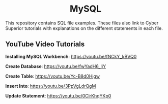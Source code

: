 <h1 align="center">MySQL</h1>

This repository contains SQL file examples.  These files also link to Cyber Superior tutorials with explanations on the different statements in each file.

## YouTube Video Tutorials

**Installing MySQL Workbench**: https://youtu.be/fNCkY_kBVQ0

**Create Database**: https://youtu.be/fwYadH6_IiY

**Create Table**: https://youtu.be/Yc-B8d0Hjgw

**Insert Into**: https://youtu.be/3PpVgLdrQgM

**Update Statement**: https://youtu.be/0ClrKhqYKp0 
